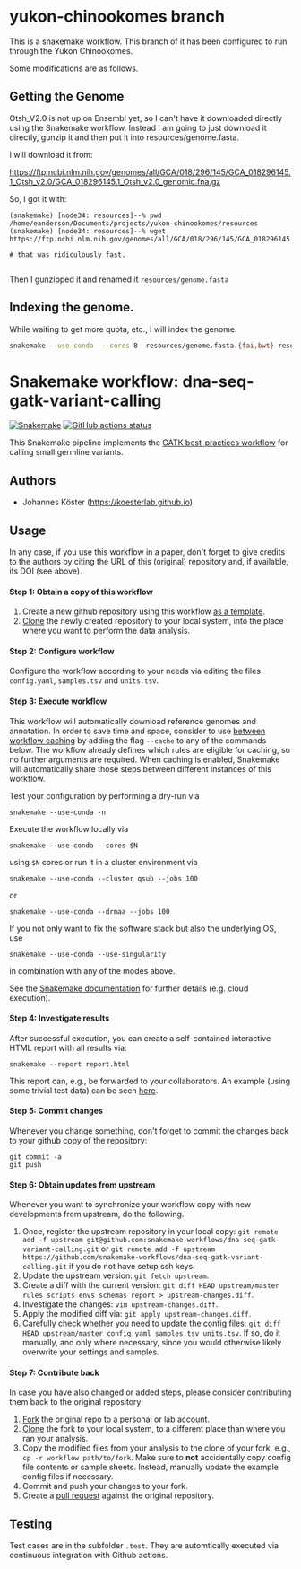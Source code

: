 # yukon-chinookomes branch

This is a snakemake workflow.  This branch of it has been
configured to run through the Yukon Chinookomes.

Some modifications are as follows.

## Getting the Genome

Otsh_V2.0 is not up on Ensembl yet, so I can't have it downloaded directly
using the Snakemake workflow.  Instead I am going to just download it directly,
gunzip it and then put it into resources/genome.fasta.

I will download it from: 

https://ftp.ncbi.nlm.nih.gov/genomes/all/GCA/018/296/145/GCA_018296145.1_Otsh_v2.0/GCA_018296145.1_Otsh_v2.0_genomic.fna.gz

So, I got it with:
```{r}
(snakemake) [node34: resources]--% pwd
/home/eanderson/Documents/projects/yukon-chinookomes/resources
(snakemake) [node34: resources]--% wget https://ftp.ncbi.nlm.nih.gov/genomes/all/GCA/018/296/145/GCA_018296145.1_Otsh_v2.0/GCA_018296145.1_Otsh_v2.0_genomic.fna.gz

# that was ridiculously fast.


```
Then I gunzipped it and renamed it `resources/genome.fasta`

## Indexing the genome.

While waiting to get more quota, etc., I will index the genome.
```sh
snakemake --use-conda  --cores 8  resources/genome.fasta.{fai,bwt} resources/genome.dict
```


# Snakemake workflow: dna-seq-gatk-variant-calling

[![Snakemake](https://img.shields.io/badge/snakemake-≥5.14.0-brightgreen.svg)](https://snakemake.bitbucket.io)
[![GitHub actions status](https://github.com/snakemake-workflows/dna-seq-gatk-variant-calling/workflows/Tests/badge.svg?branch=master)](https://github.com/snakemake-workflows/dna-seq-gatk-variant-calling/actions?query=branch%3Amaster+workflow%3ATests)

This Snakemake pipeline implements the [GATK best-practices workflow](https://gatk.broadinstitute.org/hc/en-us/articles/360035535932-Germline-short-variant-discovery-SNPs-Indels-) for calling small germline variants.

## Authors

* Johannes Köster (https://koesterlab.github.io)


## Usage

In any case, if you use this workflow in a paper, don't forget to give credits to the authors by citing the URL of this (original) repository and, if available, its DOI (see above).


#### Step 1: Obtain a copy of this workflow

1. Create a new github repository using this workflow [as a template](https://help.github.com/en/articles/creating-a-repository-from-a-template).
2. [Clone](https://help.github.com/en/articles/cloning-a-repository) the newly created repository to your local system, into the place where you want to perform the data analysis.

#### Step 2: Configure workflow

Configure the workflow according to your needs via editing the files `config.yaml`, `samples.tsv` and `units.tsv`.

#### Step 3: Execute workflow

This workflow will automatically download reference genomes and annotation.
In order to save time and space, consider to use [between workflow caching](https://snakemake.readthedocs.io/en/stable/executing/caching.html) by adding the flag `--cache` to any of the commands below.
The workflow already defines which rules are eligible for caching, so no further arguments are required.
When caching is enabled, Snakemake will automatically share those steps between different instances of this workflow.

Test your configuration by performing a dry-run via

    snakemake --use-conda -n

Execute the workflow locally via

    snakemake --use-conda --cores $N

using `$N` cores or run it in a cluster environment via

    snakemake --use-conda --cluster qsub --jobs 100

or

    snakemake --use-conda --drmaa --jobs 100

If you not only want to fix the software stack but also the underlying OS, use

    snakemake --use-conda --use-singularity

in combination with any of the modes above.

See the [Snakemake documentation](https://snakemake.readthedocs.io/en/stable/executable.html) for further details (e.g. cloud execution).

#### Step 4: Investigate results

After successful execution, you can create a self-contained interactive HTML report with all results via:

    snakemake --report report.html

This report can, e.g., be forwarded to your collaborators.
An example (using some trivial test data) can be seen [here](https://cdn.rawgit.com/snakemake-workflows/dna-seq-gatk-variant-calling/master/.test/report.html).

#### Step 5: Commit changes

Whenever you change something, don't forget to commit the changes back to your github copy of the repository:

    git commit -a
    git push

#### Step 6: Obtain updates from upstream

Whenever you want to synchronize your workflow copy with new developments from upstream, do the following.

1. Once, register the upstream repository in your local copy: `git remote add -f upstream git@github.com:snakemake-workflows/dna-seq-gatk-variant-calling.git` or `git remote add -f upstream https://github.com/snakemake-workflows/dna-seq-gatk-variant-calling.git` if you do not have setup ssh keys.
2. Update the upstream version: `git fetch upstream`.
3. Create a diff with the current version: `git diff HEAD upstream/master rules scripts envs schemas report > upstream-changes.diff`.
4. Investigate the changes: `vim upstream-changes.diff`.
5. Apply the modified diff via: `git apply upstream-changes.diff`.
6. Carefully check whether you need to update the config files: `git diff HEAD upstream/master config.yaml samples.tsv units.tsv`. If so, do it manually, and only where necessary, since you would otherwise likely overwrite your settings and samples.

#### Step 7: Contribute back

In case you have also changed or added steps, please consider contributing them back to the original repository:

1. [Fork](https://help.github.com/en/articles/fork-a-repo) the original repo to a personal or lab account.
2. [Clone](https://help.github.com/en/articles/cloning-a-repository) the fork to your local system, to a different place than where you ran your analysis.
3. Copy the modified files from your analysis to the clone of your fork, e.g., `cp -r workflow path/to/fork`. Make sure to **not** accidentally copy config file contents or sample sheets. Instead, manually update the example config files if necessary.
4. Commit and push your changes to your fork.
5. Create a [pull request](https://help.github.com/en/articles/creating-a-pull-request) against the original repository.

## Testing

Test cases are in the subfolder `.test`. They are automtically executed via continuous integration with Github actions.

